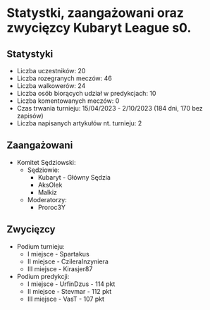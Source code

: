 # Statystki, zaangażowani oraz zwycięzcy Kubaryt League s0.

## Statystyki

- Liczba uczestników: 20
- Liczba rozegranych meczów: 46
- Liczba walkowerów: 24
- Liczba osób biorących udział w predykcjach: 10
- Liczba komentowanych meczów: 0
- Czas trwania turnieju: 15/04/2023 - 2/10/2023 (184 dni, 170 bez zapisów)
- Liczba napisanych artykułów nt. turnieju: 2

## Zaangażowani

- Komitet Sędziowski: 
  * Sędziowie:
    * Kubaryt - Główny Sędzia
    * AksOlek
    * Malkiz
  * Moderatorzy:
    * Proroc3Y

## Zwycięzcy

- Podium turnieju:
  * I miejsce - Spartakus
  * II miejsce - CzileraInzyniera
  * III miejsce - Kirasjer87
- Podium predykcji:
  * I miejsce - UrfinDzus - 114 pkt
  * II miejsce - Stevmar - 112 pkt
  * III miejsce - VasT - 107 pkt
